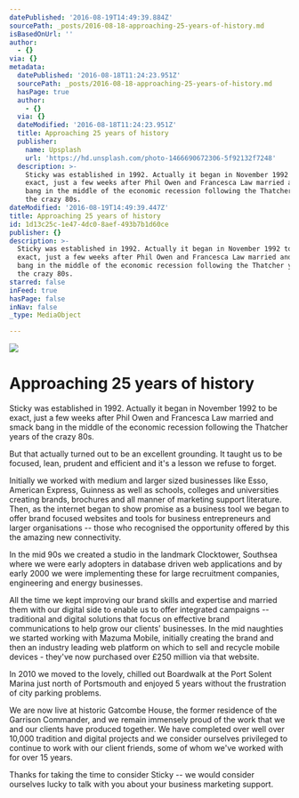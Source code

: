 ```yaml
---
datePublished: '2016-08-19T14:49:39.884Z'
sourcePath: _posts/2016-08-18-approaching-25-years-of-history.md
isBasedOnUrl: ''
author:
  - {}
via: {}
metadata:
  datePublished: '2016-08-18T11:24:23.951Z'
  sourcePath: _posts/2016-08-18-approaching-25-years-of-history.md
  hasPage: true
  author:
    - {}
  via: {}
  dateModified: '2016-08-18T11:24:23.951Z'
  title: Approaching 25 years of history
  publisher:
    name: Upsplash
    url: 'https://hd.unsplash.com/photo-1466690672306-5f92132f7248'
  description: >-
    Sticky was established in 1992. Actually it began in November 1992 to be
    exact, just a few weeks after Phil Owen and Francesca Law married and smack
    bang in the middle of the economic recession following the Thatcher years of
    the crazy 80s.
dateModified: '2016-08-19T14:49:39.447Z'
title: Approaching 25 years of history
id: 1d13c25c-1e47-4dc0-8aef-493b7b1d60ce
publisher: {}
description: >-
  Sticky was established in 1992. Actually it began in November 1992 to be
  exact, just a few weeks after Phil Owen and Francesca Law married and smack
  bang in the middle of the economic recession following the Thatcher years of
  the crazy 80s.
starred: false
inFeed: true
hasPage: false
inNav: false
_type: MediaObject

---
```

![](https://the-grid-user-content.s3-us-west-2.amazonaws.com/2929a23e-d8f3-43a0-be72-392fa34b42d2.jpg)

# Approaching 25 years of history

Sticky was established in 1992\. Actually it began in November 1992 to be exact, just a few weeks after Phil Owen and Francesca Law married and smack bang in the middle of the economic recession following the Thatcher years of the crazy 80s.

But that actually turned out to be an excellent grounding. It taught us to be focused, lean, prudent and efficient and it's a lesson we refuse to forget.

Initially we worked with medium and larger sized businesses like Esso, American Express, Guinness as well as schools, colleges and universities creating brands, brochures and all manner of marketing support literature. Then, as the internet began to show promise as a business tool we began to offer brand focused websites and tools for business entrepreneurs and larger organisations -- those who recognised the opportunity offered by this the amazing new connectivity.

In the mid 90s we created a studio in the landmark Clocktower, Southsea where we were early adopters in database driven web applications and by early 2000 we were implementing these for large recruitment companies, engineering and energy businesses.

All the time we kept improving our brand skills and expertise and married them with our digital side to enable us to offer integrated campaigns -- traditional and digital solutions that focus on effective brand communications to help grow our clients' businesses. In the mid naughties we started working with Mazuma Mobile, initially creating the brand and then an industry leading web platform on which to sell and recycle mobile devices - they've now purchased over £250 million via that website.

In 2010 we moved to the lovely, chilled out Boardwalk at the Port Solent Marina just north of Portsmouth and enjoyed 5 years without the frustration of city parking problems.

We are now live at historic Gatcombe House, the former residence of the Garrison Commander, and we remain immensely proud of the work that we and our clients have produced together. We have completed over well over 10,000 tradition and digital projects and we consider ourselves privileged to continue to work with our client friends, some of whom we've worked with for over 15 years.

Thanks for taking the time to consider Sticky -- we would consider ourselves lucky to talk with you about your business marketing support.